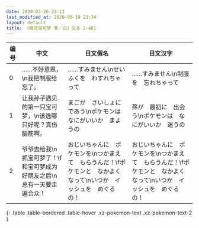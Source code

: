 ```yaml
---
date: 2020-03-26 23:13
last_modified_at: 2020-08-19 21:34
layout: default
title: 《精灵宝可梦 黑／白》文本 2-401
---
```

| 编号 | 中文 | 日文假名 | 日文汉字 |
| ---- | ---- | ---- | --- |
| 0 | ……不好意思，\n我把制服给忘了。 | ……すみません\nせいふくを　わすれちゃって | ……すみません\n制服を　忘れちゃって |
| 1 | 让我孙子遇见的第一只宝可梦，\n该选哪只好呢？真伤脑筋啊。 | まごが　さいしょに　であう\nポケモンは　なにがいいか　まようの | 孫が　最初に　出会う\nポケモンは　なにがいいか　迷うの |
| 2 | 爷爷去给我\n抓宝可梦了！\f和宝可梦成为好朋友之后\n总有一天要走遍合众！ | おじいちゃんに　ポケモンを\nつかまえて　もらうんだ！\fポケモンと　なかよくなって\nいつか　イッシュを　めぐるの！ | おじいちゃんに　ポケモンを\nつかまえて　もらうんだ！\fポケモンと　なかよくなって\nいつか　イッシュを　めぐるの！ |
{: .table .table-bordered .table-hover .xz-pokemon-text .xz-pokemon-text-2 }